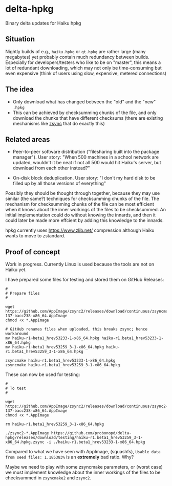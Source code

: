 # delta-hpkg

Binary delta updates for Haiku hpkg

## Situation

Nightly builds of e.g., `haiku.hpkg` or `qt.hpkg` are rather large (many megabytes) yet probably contain much redundancy between builds. Especially for developers/testers who like to be on "master", this means a lot of redundant downloading, which may not only be time-consuming but even expensive (think of users using slow, expensive, metered connections)

## The idea

* Only download what has changed between the "old" and the "new" `.hpkg`
* This can be achieved by checksumming chunks of the file, and only download the chunks that have different checksums (there are existing mechanisms like [zsync](http://zsync.moria.org.uk/) that do exactly this)

## Related areas

* Peer-to-peer software distribution ("filesharing built into the package manager"). User story: "When 500 machines in a school network are updated, wouldn't it be neat if not all 500 would hit Haiku's server, but download from each other instead?"

* On-disk block deduplication. User story: "I don't my hard disk to be filled up by all those versions of everything"

Possibly they should be thought through together, because they may use similar (the same?) techniques for checksumming chunks of the file. The mechanism for checksumming chunks of the file can be most efficient when it knows about the inner workings of the files to be checksummed. An initial implementation could do without knowing the innards, and then it could later be made more effcient by adding this knowledge to the innards.

hpkg currently uses https://www.zlib.net/ compression although Haiku wants to move to zstandard.

## Proof of concept

Work in progress. Currently Linux is used because the tools are not on Haiku yet.

I have prepared some files for testing and stored them on GitHub Releases:

```
#
# Prepare files
#

wget https://github.com/AppImage/zsync2/releases/download/continuous/zsyncmake2-137-bacc238-x86_64.AppImage
chmod +x *.AppImage

# GitHub renames files when uploaded, this breaks zsync; hence workaround
mv haiku-r1~beta1_hrev53233-1-x86_64.hpkg haiku-r1.beta1_hrev53233-1-x86_64.hpkg
mv haiku-r1~beta1_hrev53259_3-1-x86_64.hpkg haiku-r1.beta1_hrev53259_3-1-x86_64.hpkg

zsyncmake haiku-r1.beta1_hrev53233-1-x86_64.hpkg 
zsyncmake haiku-r1.beta1_hrev53259_3-1-x86_64.hpkg

```

These can now be used for testing:

```
#
# To test
#

wget https://github.com/AppImage/zsync2/releases/download/continuous/zsync2-137-bacc238-x86_64.AppImage
chmod +x *.AppImage

rm haiku-r1.beta1_hrev53259_3-1-x86_64.hpkg

./zsync2-*.AppImage https://github.com/probonopd/delta-hpkg/releases/download/testing/haiku-r1.beta1_hrev53259_3-1-x86_64.hpkg.zsync -i ./haiku-r1.beta1_hrev53233-1-x86_64.hpkg
```

Compared to what we have seen with AppImage, (squashfs), `Usable data from seed files: 1.185383%` is an __extremely__ bad ratio. Why?

Maybe we need to play with some zsyncmake parameters, or (worst case) we must implement knowledge about the inner workings of the files to be checksummed in `zsyncmake2` and `zsync2`.
